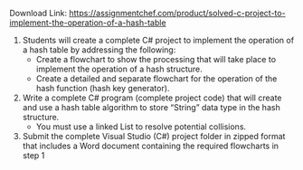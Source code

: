 Download Link: https://assignmentchef.com/product/solved-c-project-to-implement-the-operation-of-a-hash-table
<br>
<ol>

 <li>Students will create a complete C# project to implement the operation of a hash table by addressing the following:

  <ul>

   <li>Create a flowchart to show the processing that will take place to implement the operation of a hash structure.</li>

   <li>Create a detailed and separate flowchart for the operation of the hash function (hash key generator).</li>

  </ul></li>

 <li>Write a complete C# program (complete project code) that will create and use a hash table algorithm to store “String” data type in the hash structure.

  <ul>

   <li>You must use a linked List to resolve potential collisions.</li>

  </ul></li>

 <li>Submit the complete Visual Studio (C#) project folder in zipped format that includes a Word document containing the required flowcharts in step 1</li>

</ol>